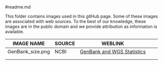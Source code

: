 #readme.md

This folder contains images used in this gitHub page. Some of these images are associated with web sources.  To the best of our knowledge, these images are in the public domain and we provide attribution as information is available.

|IMAGE NAME   |SOURCE   |WEBLINK   |   |   |
|---|---|---|---|---|
|GenBank_size.png   |NCBI   |[GenBank and WGS Statistics](https://www.ncbi.nlm.nih.gov/genbank/statistics/)   |   |   |
|   |   |   |   |   |
|   |   |   |   |   |

